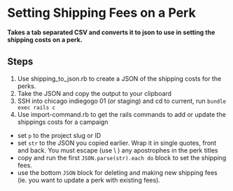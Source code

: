 # Setting Shipping Fees on a Perk
**Takes a tab separated CSV and converts it to json to use in setting the shipping costs on a perk.**


## Steps
1. Use shipping_to_json.rb to create a JSON of the shipping costs for the perks.
2. Take the JSON and copy the output to your clipboard
3. SSH into chicago indiegogo 01 (or staging) and cd to current, run `bundle exec rails c`
4. Use import-command.rb to get the rails commands to add or update the shippings costs for a campaign
  - set `p` to the project slug or ID
  - set `str` to the JSON you copied earlier.  Wrap it in single quotes, front and back. You must escape (use \ ) any apostrophes in the perk titles
  - copy and run the first `JSON.parse(str).each do` block to set the shipping fees.
  - use the bottom `JSON` block for deleting and making new shipping fees (ie. you want to update a perk with existing fees). 
